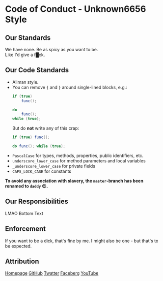 # Code of Conduct - Unknown6656 Style

## Our Standards

We have none. Be as spicy as you want to be.<br/>
Like I'd give a f█ck.

## Our Code Standards

 - Allman style.
 - You can remove `{` and `}` around single-lined blocks, e.g.:
    ```csharp
    if (true)
        func();

    do
        func();
    while (true);
    ```
    But do **not** write any of this crap:
    ```csharp
    if (true) func();
    
    do func(); while (true);
    ```
 - `PascalCase` for types, methods, properties, public identifiers, etc.
 - `underscore_lower_case` for method parameters and local variables
 - `_underscore_lower_case` for private fields
 - `CAPS_LOCK_CASE` for constants
 
**To avoid any association with slavery, the `master`-branch has been renamed to `daddy` :wink:.**

## Our Responsibilities

LMAO Bottom Text

## Enforcement

If you want to be a dick, that's fine by me. I might also be one - but that's to be expected.

## Attribution

[Homepage](https://unknown6656.com)
[GitHub](https://github.com/unknown6656)
[Twatter](https://twitter.com/unknown6656)
[Faceberg](https://facebook.com/unknown6656)
[YouTube](https://youtube.com/unknown6656)
